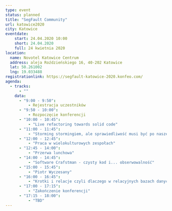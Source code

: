 ```yaml
---
type: event
status: planned
title: "SegFault Community"
url: katowice2020
city: Katowice
eventdate:
    start: 24.04.2020 10:00
    short: 24.04.2020
    full: 24 kwietnia 2020
location:
  name: Novotel Katowice Centrum
  address: aleja Roździeńskiego 16, 40-202 Katowice
  lat: 50.261002
  lng: 19.033488
registrationlink: https://segfault-katowice-2020.konfeo.com/
agenda:
  - tracks:
      - ""
    data:
      - "9:00 - 9:50":
          - Rejestracja uczestników
      - "9:50 - 10:00":
          - Rozpoczęcie konferencji
      - "10:00 - 10:45":
          - "Live refactoring towards solid code"
      - "11:00 - 11:45":
          - "Storming stormingiem, ale sprawiedliwość musi być po naszej stronie"
      - "12:00 - 12:45":
          - "Praca w wielokulturowych zespołach"
      - "12:45 - 14:00":
          - "Przerwa lunchowa"
      - "14:00 - 14:45":
          - "Software Crafstman - czysty kod i... obserwowalność"
      - "15:00 - 15:45":
          - "Piotr Wyczesany"
      - "16:00 - 16:45":
          - "Krotki i relacje czyli dlaczego w relacyjnych bazach danych nie ma tabel a SQL kłamie."
      - "17:00 - 17:15":
          - "Zakończenie konferencji"
      - "17:15 - 18:00":
          - "TBD"
---
```

